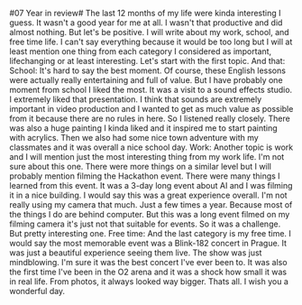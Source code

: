 #07 Year in review#
The last 12 months of my life were kinda interesting I guess.
It wasn't a good year for me at all. I wasn't that productive and did almost nothing.
But let's be positive. I will write about my work, school, and free time life. 
I can't say everything because it would be too long but I will at least mention one thing from each category I considered as important, lifechanging or at least interesting.
Let's start with the first topic. And that:
School:
It's hard to say the best moment. Of course, these English lessons were actually really entertaining and full of value. But I have probably one moment from school I liked the most. It was a visit to a sound effects studio. I extremely liked that presentation. I think that sounds are extremely important in video production and I wanted to get as much value as possible from it because there are no rules in here. So I listened really closely. There was also a huge painting I kinda liked and it inspired me to start painting with acrylics. Then we also had some nice town adventure with my classmates and it was overall a nice school day.
Work:
Another topic is work and I will mention just the most interesting thing from my work life. I'm not sure about this one. There were more things on a similar level but I will probably mention filming the Hackathon event. There were many things I learned from this event. It was a 3-day long event about AI and I was filming it in a nice building. I would say this was a great experience overall. I'm not really using my camera that much. Just a few times a year. Because most of the things I do are behind computer. But this was a long event filmed on my filming camera it's just not that suitable for events. So it was a challenge. But pretty interesting one.
Free time:
And the last category is my free time. I would say the most memorable event was a Blink-182 concert in Prague. It was just a beautiful experience seeing them live. The show was just mindblowing. I'm sure it was the best concert I've ever been to. It was also the first time I've been in the O2 arena and it was a shock how small it was in real life. From photos, it always looked way bigger.
Thats all. I wish you a wonderful day.
